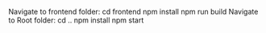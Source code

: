 
Navigate to frontend folder:
  cd frontend
  npm install
  npm run build
Navigate to Root folder:
  cd ..
  npm install
  npm start
